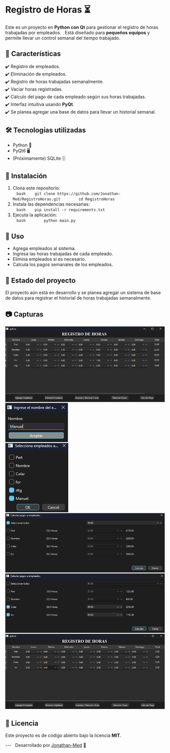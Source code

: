 # Registro de Horas ⏳

Este es un proyecto en **Python con Qt** para gestionar el registro de horas trabajadas por empleados.  
Está diseñado para **pequeños equipos** y permite llevar un control semanal del tiempo trabajado.  

## 📌 Características
✔️ Registro de empleados.    
✔️ Eliminación de empleados.    
✔️ Registro de horas trabajadas semanalmente.    
✔️ Vaciar horas registradas.    
✔️ Cálculo del pago de cada empleado según sus horas trabajadas.    
✔️ Interfaz intuitiva usando **PyQt**.    
✔️ Se planea agregar una base de datos para llevar un historial semanal.   

## 🛠 Tecnologías utilizadas
- Python 🐍  
- PyQt6 🖥️  
- (Próximamente) SQLite 🗄️  

## 🚀 Instalación
1. Clona este repositorio:    
   ```bash
   git clone https://github.com/Jonathan-Med/RegistroHoras.git    
   cd RegistroHoras
   ```
2. Instala las dependencias necesarias:    
   ```bash
   pip install -r requirements.txt
   ```
3. Ejecuta la aplicación:    
   ```bash    
   python main.py
   ```

## 📌 Uso
- Agrega empleados al sistema.  
- Ingresa las horas trabajadas de cada empleado.  
- Elimina empleados si es necesario.  
- Calcula los pagos semanales de los empleados.  

## 📌 Estado del proyecto  
El proyecto aún está en desarrollo y se planea agregar un sistema de base de datos para registrar el historial de horas trabajadas semanalmente.    

## :camera: Capturas    
![Menu](capturas/1.png)    
![Agregar empleado](capturas/2.png)     
![Eliminar empleados](capturas/3.png)     
![Calcular pago todos](capturas/4.png)    
![Calcular pago individual](capturas/5.png)    
![Reiniciar horas](capturas/6.png)    

## 📜 Licencia
Este proyecto es de código abierto bajo la licencia **MIT**.  

---  
Desarrollado por [Jonathan-Med](https://github.com/Jonathan-Med) 🚀  


